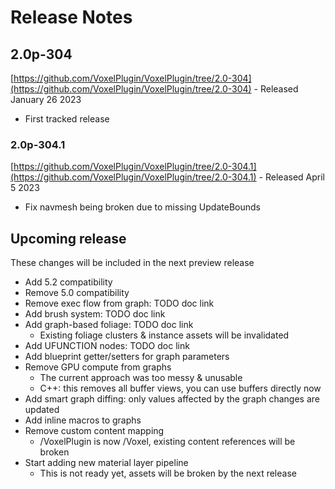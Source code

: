 # Release Notes

## 2.0p-304

[https://github.com/VoxelPlugin/VoxelPlugin/tree/2.0-304](https://github.com/VoxelPlugin/VoxelPlugin/tree/2.0-304) - Released January 26 2023

* First tracked release

### 2.0p-304.1

[https://github.com/VoxelPlugin/VoxelPlugin/tree/2.0-304.1](https://github.com/VoxelPlugin/VoxelPlugin/tree/2.0-304.1) - Released April 5 2023

* Fix navmesh being broken due to missing UpdateBounds

## Upcoming release

These changes will be included in the next preview release

* Add 5.2 compatibility
* Remove 5.0 compatibility
* Remove exec flow from graph: TODO doc link
* Add brush system: TODO doc link
* Add graph-based foliage: TODO doc link
  * Existing foliage clusters & instance assets will be invalidated
* Add UFUNCTION nodes: TODO doc link
* Add blueprint getter/setters for graph parameters
* Remove GPU compute from graphs
  * The current approach was too messy & unusable
  * C++: this removes all buffer views, you can use buffers directly now
* Add smart graph diffing: only values affected by the graph changes are updated
* Add inline macros to graphs
* Remove custom content mapping
  * /VoxelPlugin is now /Voxel, existing content references will be broken
* Start adding new material layer pipeline
  * This is not ready yet, assets will be broken by the next release
